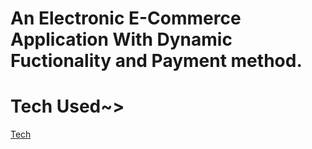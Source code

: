# An Electronic E-Commerce Application With Dynamic Fuctionality and Payment method.


# Tech Used~>
 [Tech](https://github.com/iamtonmoy0/circuit-mart/desciption.md)